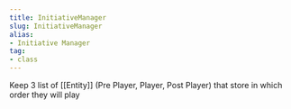 ```yaml
---
title: InitiativeManager
slug: InitiativeManager
alias: 
- Initiative Manager
tag: 
- class
---
```

Keep 3 list of [[Entity]] (Pre Player, Player, Post Player) that store in which order they will play
